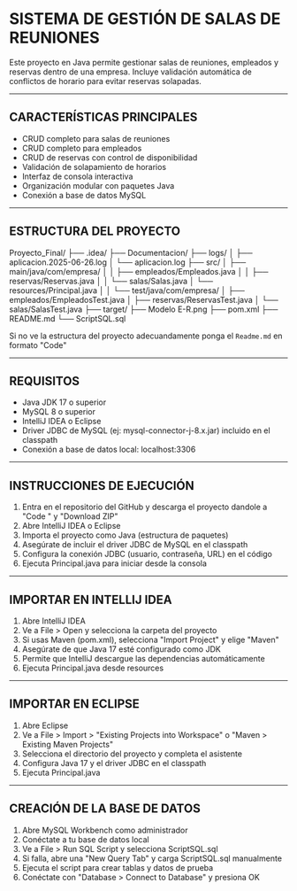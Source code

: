SISTEMA DE GESTIÓN DE SALAS DE REUNIONES
========================================

Este proyecto en Java permite gestionar salas de reuniones, empleados y reservas dentro de una empresa. Incluye validación automática de conflictos de horario para evitar reservas solapadas.

----------------------------------------
CARACTERÍSTICAS PRINCIPALES
----------------------------------------

- CRUD completo para salas de reuniones  
- CRUD completo para empleados  
- CRUD de reservas con control de disponibilidad  
- Validación de solapamiento de horarios  
- Interfaz de consola interactiva  
- Organización modular con paquetes Java  
- Conexión a base de datos MySQL  

----------------------------------------
ESTRUCTURA DEL PROYECTO
----------------------------------------

Proyecto_Final/
├── .idea/
├── Documentacion/
├── logs/
│   ├── aplicacion.2025-06-26.log
│   └── aplicacion.log
├── src/
│   ├── main/java/com/empresa/
│   │   ├── empleados/Empleados.java
│   │   ├── reservas/Reservas.java
│   │   └── salas/Salas.java
│   └── resources/Principal.java
│
│   └── test/java/com/empresa/
│       ├── empleados/EmpleadosTest.java
│       ├── reservas/ReservasTest.java
│       └── salas/SalasTest.java
├── target/
├── Modelo E-R.png
├── pom.xml
├── README.md
└── ScriptSQL.sql

Si no ve la estructura del proyecto adecuandamente ponga el `Readme.md` en formato "Code"

----------------------------------------
REQUISITOS
----------------------------------------

- Java JDK 17 o superior  
- MySQL 8 o superior  
- IntelliJ IDEA o Eclipse  
- Driver JDBC de MySQL (ej: mysql-connector-j-8.x.jar) incluido en el classpath  
- Conexión a base de datos local: localhost:3306  

----------------------------------------
INSTRUCCIONES DE EJECUCIÓN
----------------------------------------
1. Entra en el repositorio del GitHub y descarga el proyecto dandole a "Code " y "Download ZIP"
2. Abre IntelliJ IDEA o Eclipse
3. Importa el proyecto como Java (estructura de paquetes)
4. Asegúrate de incluir el driver JDBC de MySQL en el classpath
5. Configura la conexión JDBC (usuario, contraseña, URL) en el código
6. Ejecuta Principal.java para iniciar desde la consola

----------------------------------------
IMPORTAR EN INTELLIJ IDEA
----------------------------------------
1. Abre IntelliJ IDEA
2. Ve a File > Open y selecciona la carpeta del proyecto
3. Si usas Maven (pom.xml), selecciona "Import Project" y elige "Maven"
4. Asegúrate de que Java 17 esté configurado como JDK
5. Permite que IntelliJ descargue las dependencias automáticamente
6. Ejecuta Principal.java desde resources

----------------------------------------
IMPORTAR EN ECLIPSE
----------------------------------------
1. Abre Eclipse
2. Ve a File > Import > "Existing Projects into Workspace" o "Maven > Existing Maven Projects"
3. Selecciona el directorio del proyecto y completa el asistente
4. Configura Java 17 y el driver JDBC en el classpath
5. Ejecuta Principal.java

----------------------------------------
CREACIÓN DE LA BASE DE DATOS
----------------------------------------
1. Abre MySQL Workbench como administrador
2. Conéctate a tu base de datos local
3. Ve a File > Run SQL Script y selecciona ScriptSQL.sql
4. Si falla, abre una "New Query Tab" y carga ScriptSQL.sql manualmente
5. Ejecuta el script para crear tablas y datos de prueba
6. Conéctate con "Database > Connect to Database" y presiona OK
